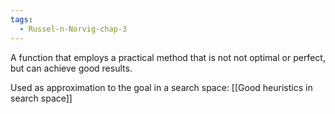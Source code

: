 ```yaml
---
tags:
  - Russel-n-Norvig-chap-3
---
```

A function that employs a practical method that is not not optimal or perfect, but can achieve good results.

Used as approximation to the goal in a search space: [[Good heuristics in search space]]
